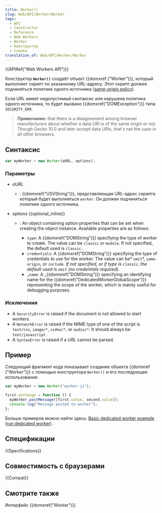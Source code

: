 ```yaml
---
title: Worker()
slug: Web/API/Worker/Worker
tags:
  - API
  - Constructor
  - Reference
  - Web Workers
  - Worker
  - Конструктор
  - Ссылка
translation_of: Web/API/Worker/Worker
---
```


{{APIRef("Web Workers API")}}

Конструктор **`Worker()`** создаёт объект {{domxref ("Worker")}}, который выполняет скрипт по указанному URL-адресу. Этот скрипт должен подчиняться политике одного источника ([same-origin policy](/en/Same_origin_policy_for_JavaScript)).

Если URL имеет недопустимый синтаксис или нарушена политика одного источника, то будет вызвано {{domxref("DOMException")}} типа `SECURITY_ERR`.

> **Примечание:** that there is a disagreement among browser manufacturers about whether a data URI is of the same origin or not. Though Gecko 10.0 and later accept data URIs, that's not the case in all other browsers.

## Синтаксис

```js
var myWorker = new Worker(aURL, options);
```

### Параметры

- _aURL_
  - : {{domxref("USVString")}}, представляющая URL-адрес скрипта который будет выполняться `worker`. Он должен подчиняться политике одного источника.
- _options_ {{optional_inline}}

  - : An object containing option properties that can be set when creating the object instance. Available properties are as follows:

    - `type`: A {{domxref("DOMString")}} specifying the type of worker to create. The value can be `classic` or `module`. If not specified, the default used is `classic`.
    - `credentials`: A {{domxref("DOMString")}} specifying the type of credentials to use for the worker. The value can be* `omit`*, `same-origin`, or _`include`. If not specified, or if type is `classic`, the default used is `omit` (no credentials required)._
    - _`name`: A _{{domxref("DOMString")}} specifying an identifying name for the {{domxref("DedicatedWorkerGlobalScope")}} representing the scope of the worker, which is mainly useful for debugging purposes.

### Исключения

- A `SecurityError` is raised if the document is not allowed to start workers.
- A `NetworkError` is raised if the MIME type of one of the script is `text/csv`, `image/*`, `video/*`, or `audio/*`. It should always be `text/javascript.`
- A `SyntaxError` is raised if a _URL_ cannot be parsed.

## Пример

Следующий фрагмент кода показывает создание объекта {{domxref ("Worker")}} с помощью конструктора `Worker()` и его последующее использование:

```js
var myWorker = new Worker("worker.js");

first.onchange = function () {
  myWorker.postMessage([first.value, second.value]);
  console.log("Message posted to worker");
};
```

Больше примеров можно найти здесь: [Basic dedicated worker example](https://github.com/mdn/simple-web-worker) ([run dedicated worker](http://mdn.github.io/simple-web-worker/)).

## Спецификации

{{Specifications}}

## Совместимость с браузерами

{{Compat}}

## Смотрите также

Интерфейс {{domxref("Worker")}}

